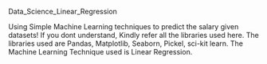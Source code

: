 Data_Science_Linear_Regression

Using Simple Machine Learning techniques to predict the salary given datasets! If you dont understand, Kindly refer all the libraries used here. The libraries used are Pandas, Matplotlib, Seaborn, Pickel, sci-kit learn. The Machine Learning Technique used is Linear Regression.
